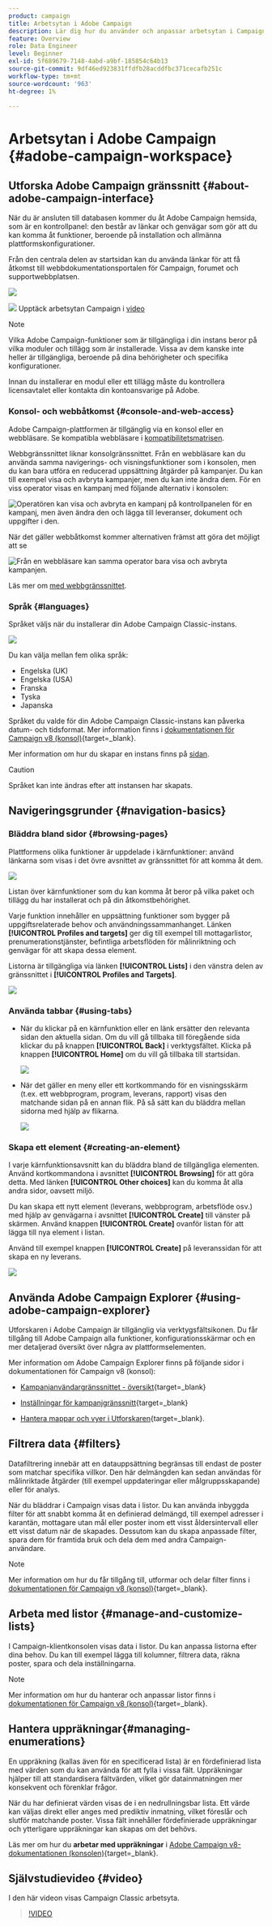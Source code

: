 ```yaml
---
product: campaign
title: Arbetsytan i Adobe Campaign
description: Lär dig hur du använder och anpassar arbetsytan i Campaign
feature: Overview
role: Data Engineer
level: Beginner
exl-id: 5f689679-7148-4abd-a9bf-185854c64b13
source-git-commit: 9df46ed923831ffdfb28acddfbc371cecafb251c
workflow-type: tm+mt
source-wordcount: '963'
ht-degree: 1%

---
```


# Arbetsytan i Adobe Campaign {#adobe-campaign-workspace}

## Utforska Adobe Campaign gränssnitt {#about-adobe-campaign-interface}

När du är ansluten till databasen kommer du åt Adobe Campaign hemsida, som är en kontrollpanel: den består av länkar och genvägar som gör att du kan komma åt funktioner, beroende på installation och allmänna plattformskonfigurationer.

Från den centrala delen av startsidan kan du använda länkar för att få åtkomst till webbdokumentationsportalen för Campaign, forumet och supportwebbplatsen.

![](assets/d_ncs_user_interface_home.png)

![](assets/do-not-localize/how-to-video.png) Upptäck arbetsytan Campaign i [video](#video)

>[!NOTE]
>
>Vilka Adobe Campaign-funktioner som är tillgängliga i din instans beror på vilka moduler och tillägg som är installerade. Vissa av dem kanske inte heller är tillgängliga, beroende på dina behörigheter och specifika konfigurationer.
>
>Innan du installerar en modul eller ett tillägg måste du kontrollera licensavtalet eller kontakta din kontoansvarige på Adobe.

### Konsol- och webbåtkomst {#console-and-web-access}

Adobe Campaign-plattformen är tillgänglig via en konsol eller en webbläsare. Se kompatibla webbläsare i [kompatibilitetsmatrisen](../../rn/using/compatibility-matrix.md#Browsers).

Webbgränssnittet liknar konsolgränssnittet. Från en webbläsare kan du använda samma navigerings- och visningsfunktioner som i konsolen, men du kan bara utföra en reducerad uppsättning åtgärder på kampanjer. Du kan till exempel visa och avbryta kampanjer, men du kan inte ändra dem. För en viss operator visas en kampanj med följande alternativ i konsolen:

![Operatören kan visa och avbryta en kampanj på kontrollpanelen för en kampanj, men även ändra den och lägga till leveranser, dokument och uppgifter i den.](assets/operation_from_console.png)

När det gäller webbåtkomst kommer alternativen främst att göra det möjligt att se

![Från en webbläsare kan samma operator bara visa och avbryta kampanjen.](assets/operation_from_web.png)

Läs mer om [med webbgränssnittet](../../campaign/using/accessing-marketing-campaigns.md#using-the-web-interface-).

### Språk {#languages}

Språket väljs när du installerar din Adobe Campaign Classic-instans.

![](assets/language.png)

Du kan välja mellan fem olika språk:

* Engelska (UK)
* Engelska (USA)
* Franska
* Tyska
* Japanska

Språket du valde för din Adobe Campaign Classic-instans kan påverka datum- och tidsformat. Mer information finns i [dokumentationen för Campaign v8 (konsol)](https://experienceleague.adobe.com/sv/docs/campaign/campaign-v8/new/campaign-ui){target=_blank}.

Mer information om hur du skapar en instans finns på [sidan](../../installation/using/creating-an-instance-and-logging-on.md).

>[!CAUTION]
>
>Språket kan inte ändras efter att instansen har skapats.

## Navigeringsgrunder {#navigation-basics}

### Bläddra bland sidor {#browsing-pages}

Plattformens olika funktioner är uppdelade i kärnfunktioner: använd länkarna som visas i det övre avsnittet av gränssnittet för att komma åt dem.

![](assets/overview_home.png)

Listan över kärnfunktioner som du kan komma åt beror på vilka paket och tillägg du har installerat och på din åtkomstbehörighet.

Varje funktion innehåller en uppsättning funktioner som bygger på uppgiftsrelaterade behov och användningssammanhanget. Länken **[!UICONTROL Profiles and targets]** ger dig till exempel till mottagarlistor, prenumerationstjänster, befintliga arbetsflöden för målinriktning och genvägar för att skapa dessa element.

Listorna är tillgängliga via länken **[!UICONTROL Lists]** i den vänstra delen av gränssnittet i **[!UICONTROL Profiles and Targets]**.

![](assets/recipient_list_overview.png)

### Använda tabbar {#using-tabs}

* När du klickar på en kärnfunktion eller en länk ersätter den relevanta sidan den aktuella sidan. Om du vill gå tillbaka till föregående sida klickar du på knappen **[!UICONTROL Back]** i verktygsfältet. Klicka på knappen **[!UICONTROL Home]** om du vill gå tillbaka till startsidan.

  ![](assets/d_ncs_user_interface_back_home_buttons.png)

* När det gäller en meny eller ett kortkommando för en visningsskärm (t.ex. ett webbprogram, program, leverans, rapport) visas den matchande sidan på en annan flik. På så sätt kan du bläddra mellan sidorna med hjälp av flikarna.

  ![](assets/d_ncs_user_interface_tabs.png)

### Skapa ett element {#creating-an-element}

I varje kärnfunktionsavsnitt kan du bläddra bland de tillgängliga elementen. Använd kortkommandona i avsnittet **[!UICONTROL Browsing]** för att göra detta. Med länken **[!UICONTROL Other choices]** kan du komma åt alla andra sidor, oavsett miljö.

Du kan skapa ett nytt element (leverans, webbprogram, arbetsflöde osv.) med hjälp av genvägarna i avsnittet **[!UICONTROL Create]** till vänster på skärmen. Använd knappen **[!UICONTROL Create]** ovanför listan för att lägga till nya element i listan.

Använd till exempel knappen **[!UICONTROL Create]** på leveranssidan för att skapa en ny leverans.

![](assets/d_ncs_user_interface_tab_add_del.png)


## Använda Adobe Campaign Explorer {#using-adobe-campaign-explorer}

Utforskaren i Adobe Campaign är tillgänglig via verktygsfältsikonen. Du får tillgång till Adobe Campaign alla funktioner, konfigurationsskärmar och en mer detaljerad översikt över några av plattformselementen.

Mer information om Adobe Campaign Explorer finns på följande sidor i dokumentationen för Campaign v8 (konsol):

* [Kampanjanvändargränssnittet - översikt](https://experienceleague.adobe.com/sv/docs/campaign/campaign-v8/new/campaign-ui){target=_blank}

* [Inställningar för kampanjgränssnitt](https://experienceleague.adobe.com/en/docs/campaign/campaign-v8/config/configuration/ui-settings){target=_blank}

* [Hantera mappar och vyer i Utforskaren](https://experienceleague.adobe.com/en/docs/campaign/campaign-v8/config/configuration/folders-and-views){target=_blank}.


## Filtrera data {#filters}

Datafiltrering innebär att en datauppsättning begränsas till endast de poster som matchar specifika villkor. Den här delmängden kan sedan användas för målinriktade åtgärder (till exempel uppdateringar eller målgruppsskapande) eller för analys.

När du bläddrar i Campaign visas data i listor. Du kan använda inbyggda filter för att snabbt komma åt en definierad delmängd, till exempel adresser i karantän, mottagare utan mål eller poster inom ett visst åldersintervall eller ett visst datum när de skapades. Dessutom kan du skapa anpassade filter, spara dem för framtida bruk och dela dem med andra Campaign-användare.

>[!NOTE]
>
>Mer information om hur du får tillgång till, utformar och delar filter finns i [dokumentationen för Campaign v8 (konsol)](https://experienceleague.adobe.com/en/docs/campaign/campaign-v8/config/configuration/ui-settings#customize-lists){target=_blank}.


## Arbeta med listor {#manage-and-customize-lists}

I Campaign-klientkonsolen visas data i listor. Du kan anpassa listorna efter dina behov. Du kan till exempel lägga till kolumner, filtrera data, räkna poster, spara och dela inställningarna.

>[!NOTE]
>
>Mer information om hur du hanterar och anpassar listor finns i [dokumentationen för Campaign v8 (konsol)](https://experienceleague.adobe.com/en/docs/campaign/campaign-v8/config/configuration/ui-settings#customize-lists){target=_blank}.

## Hantera uppräkningar{#managing-enumerations}

En uppräkning (kallas även för en specificerad lista) är en fördefinierad lista med värden som du kan använda för att fylla i vissa fält. Uppräkningar hjälper till att standardisera fältvärden, vilket gör datainmatningen mer konsekvent och förenklar frågor.

När du har definierat värden visas de i en nedrullningsbar lista. Ett värde kan väljas direkt eller anges med prediktiv inmatning, vilket föreslår och slutför matchande poster. Vissa fält innehåller fördefinierade uppräkningar och ytterligare uppräkningar kan skapas om det behövs.

Läs mer om hur du **arbetar med uppräkningar** i [Adobe Campaign v8-dokumentationen (konsolen)](https://experienceleague.adobe.com/sv/docs/campaign/campaign-v8/config/settings/enumerations){target=_blank}.

## Självstudievideo {#video}

I den här videon visas Campaign Classic arbetsyta.

>[!VIDEO](https://video.tv.adobe.com/v/35130?quality=12)
